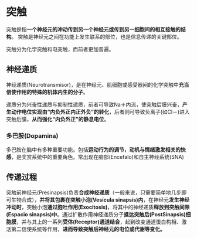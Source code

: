 # 突触

突触是指**一个神经元的冲动传到另一个神经元或传到另一细胞间的相互接触的结构**。 突触是神经元之间在功能上发生联系的部位，也是信息传递的关键部位。

突触分为化学突触和电突触，而前者更加普遍。

## 神经递质

神经递质(Neurotransmisor)，是在神经元、肌细胞或感受器间的化学突触中**充当信使作用的特殊的机体内生的分子**。

递质分为兴奋性递质与抑制性递质，前者可导致Na＋内流，使突触后膜兴奋，**产生动作电位实现由“内负外正内正外负”的转化**，后者则可导致负离子(如Cl－)进入突触后膜，**从而强化“内负外正”的静息电位**。

### 多巴胺(Dopamina)

多巴胺在脑中有多种重要功能。包括**运动行为的调节，动机与情绪激发相关的快感**，是奖赏系统中的重要角色。常出现在脑部(Encefalo)和自主神经系统(SNA)

## 传递过程

突触前神经元(Presinapsis)负责**合成神经递质**（一般来说，只需要简单地几步即可生物合成），**并将其包裹在突触小泡(Vesícula sinapsis)内**，在神经元**发生神经冲动时**，突触小泡**通过胞吐作用(Exocitosis)**，将其中的神经递质**释放到突触间隙(Espacio sinapsis)中**。通过扩散作用神经递质分子**抵达突触后(PostSinapsis)细胞膜**，并与其上的一系列**受体(Receptor)通道结合**，起到改变通道蛋白构相、激活第二信使系统等作用，**进而导致突触后神经元的电位或代谢等变化。**
